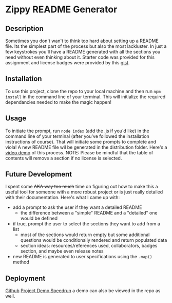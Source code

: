 # Zippy README Generator


## Description
Sometimes you don't wan't to think too hard about setting up a README file. Its the simplest part of the process but also the most lackluster. In just a few keystrokes you'll have a README generated with all the sections you need without even thinking about it. Starter code was provided for this assignment and license badges were provided by this [gist](https://gist.github.com/lukas-h/2a5d00690736b4c3a7ba).

## Installation
To use this project, clone the repo to your local machine and then run `npm install` in the command line of your terminal. This will initialize the required dependancies needed to make the magic happen! 

## Usage
To initiate the prompt, run `node index` (add the .js if you'd like) in the command line of your terminal (after you've followed the installation instructions of course). That will initiate some prompts to complete and viola! A new README file wil be generated in the distribution folder. Here's a [video demo](https://drive.google.com/file/d/1YAjRp3jGwcM2e7YXTenCodAL-Mh4rMCA/view) of this process. NOTE: Please be mindful that the table of contents will remove a section if no license is selected.



## Future Development
I spent some ~~AKA way too much~~ time on figuring out how to make this a useful tool for someone with a more robust project or is just really detailed with their documentation. Here's what I came up with:
- add a prompt to ask the user if they want a detailed README
  - the difference between a "simple" README and a "detailed" one would be defined
- if true, prompt the user to select the sections they want to add from a list
  - most of the sections would return empty but some additional questions would be conditionally rendered and return populated data
  - section ideas: resources/references used, collaborators, badges section, and maybe even release notes
- new README is generated to user specifications using the `.map()` method   


## Deployment
[Github](https://github.com/njacques47/zippy-readme)
[Project Demo Speedrun](https://drive.google.com/file/d/1YAjRp3jGwcM2e7YXTenCodAL-Mh4rMCA/view) a demo can also be viewed in the repo as well.